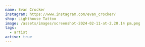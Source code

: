 ```yaml
---
name: Evan Crocker
instagram: https://www.instagram.com/evan_crocker/
shop: Lighthouse Tattoo
image: /assets/images/screenshot-2024-02-11-at-2.20.14 pm.png
tags:
  - artist
active: true
---
```

